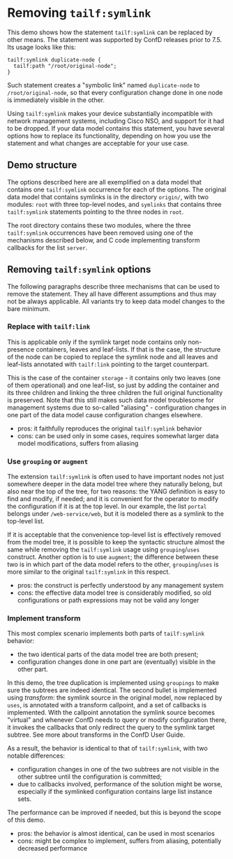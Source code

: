 # Removing `tailf:symlink`

This demo shows how the statement `tailf:symlink` can be replaced by other
means.  The statement was supported by ConfD releases prior to 7.5.  Its usage
looks like this:

    tailf:symlink duplicate-node {
      tailf:path "/root/original-node";
    }

Such statement creates a "symbolic link" named `duplicate-node` to
`/root/original-node`, so that every configuration change done in one node is
immediately visible in the other.

Using `tailf:symlink` makes your device substantially incompatible with network
management systems, including Cisco NSO, and support for it had to be dropped.
If your data model contains this statement, you have several options how to
replace its functionality, depending on how you use the statement and what
changes are acceptable for your use case.

## Demo structure

The options described here are all exemplified on a data model that contains
one `tailf:symlink` occurrence for each of the options.  The original data model
that contains symlinks is in the directory `origin/`, with two modules: `root`
with three top-level nodes, and `symlinks` that contains three `tailf:symlink`
statements pointing to the three nodes in `root`.

The root directory contains these two modules, where the three `tailf:symlink`
occurrences have been removed using one of the mechanisms described below, and C
code implementing transform callbacks for the list `server`.

## Removing `tailf:symlink` options

The following paragraphs describe three mechanisms that can be used to remove
the statement.  They all have different assumptions and thus may not be always
applicable.  All variants try to keep data model changes to the bare minimum.

### Replace with `tailf:link`

This is applicable only if the symlink target node contains only non-presence
containers, leaves and leaf-lists.  If that is the case, the structure of the
node can be copied to replace the symlink node and all leaves and leaf-lists
annotated with `tailf:link` pointing to the target counterpart.

This is the case of the container `storage` - it contains only two leaves (one
of them operational) and one leaf-list, so just by adding the container and its
three children and linking the three children the full original functionality
is preserved.  Note that this still makes such data model troublesome for
management systems due to so-called "aliasing" - configuration changes in one
part of the data model cause configuration changes elsewhere.

* pros: it faithfully reproduces the original `tailf:symlink` behavior
* cons: can be used only in some cases, requires somewhat larger data model
  modifications, suffers from aliasing

### Use `grouping` or `augment`

The extension `tailf:symlink` is often used to have important nodes not just
somewhere deeper in the data model tree where they naturally belong, but also
near the top of the tree, for two reasons: the YANG definition is easy to find
and modify, if needed; and it is convenient for the operator to modify the
configuration if it is at the top level.  In our example, the list `portal`
belongs under `/web-service/web`, but it is modeled there as a symlink to the
top-level list.

If it is acceptable that the convenience top-level list is effectively removed
from the model tree, it is possible to keep the syntactic structure almost the
same while removing the `tailf:symlink` usage using `grouping`/`uses`
construct.  Another option is to use `augment`; the difference between these
two is in which part of the data model refers to the other, `grouping`/`uses`
is more similar to the original `tailf:symlink` in this respect.

* pros: the construct is perfectly understood by any management system
* cons: the effective data model tree is considerably modified, so old
  configurations or path expressions may not be valid any longer

### Implement transform

This most complex scenario implements both parts of `tailf:symlink` behavior:

* the two identical parts of the data model tree are both present;
* configuration changes done in one part are (eventually) visible in the other
  part.

In this demo, the tree duplication is implemented using `groupings` to make
sure the subtrees are indeed identical.  The second bullet is implemented using
*transform*: the symlink source in the original model, now replaced by `uses`,
is annotated with a transform callpoint, and a set of callbacks is implemented.
With the callpoint annotation the symlink source becomes "virtual" and whenever
ConfD needs to query or modify configuration there, it invokes the callbacks
that only redirect the query to the symlink target subtree.  See more about
transforms in the ConfD User Guide.

As a result, the behavior is identical to that of `tailf:symlink`, with two
notable differences:

* configuration changes in one of the two subtrees are not visible in the other
  subtree until the configuration is committed;
* due to callbacks involved, performance of the solution might be worse,
  especially if the symlinked configuration contains large list instance sets.
  
The performance can be improved if needed, but this is beyond the scope of this demo.

* pros: the behavior is almost identical, can be used in most scenarios
* cons: might be complex to implement, suffers from aliasing, potentially
  decreased performance
